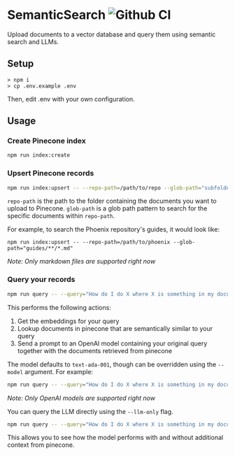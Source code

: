 # SemanticSearch ![Github CI](https://github.com/axilla-io/semanticsearch/workflows/Github%20CI/badge.svg)

Upload documents to a vector database and query them using semantic search and LLMs.

## Setup

```
> npm i
> cp .env.example .env
```

Then, edit .env with your own configuration.

## Usage

### Create Pinecone index

```bash
npm run index:create
```

### Upsert Pinecone records

```bash
npm run index:upsert -- --repo-path=/path/to/repo --glob-path="subfolder/**/*.ext"
```

`repo-path` is the path to the folder containing the documents you want to upload to Pinecone. `glob-path` is a glob path pattern to search for the specific documents within `repo-path`.

For example, to search the Phoenix repository's guides, it would look like:

```
npm run index:upsert -- --repo-path=/path/to/phoenix --glob-path="guides/**/*.md"
```

*Note: Only markdown files are supported right now*

### Query your records

```bash
npm run query -- --query="How do I do X where X is something in my documents?"
```

This performs the following actions:

1. Get the embeddings for your query
2. Lookup documents in pinecone that are semantically similar to your query
3. Send a prompt to an OpenAI model containing your original query together with the documents retrieved from pinecone

The model defaults to `text-ada-001`, though can be overridden using the `--model` argument. For example:

```bash
npm run query -- --query="How do I do X where X is something in my documents?" --model=text-curie-001
```

*Note: Only OpenAI models are supported right now*

You can query the LLM directly using the `--llm-only` flag.

```bash
npm run query -- --query="How do I do X where X is something in my documents?" --llm-only
```

This allows you to see how the model performs with and without additional context from pinecone.

